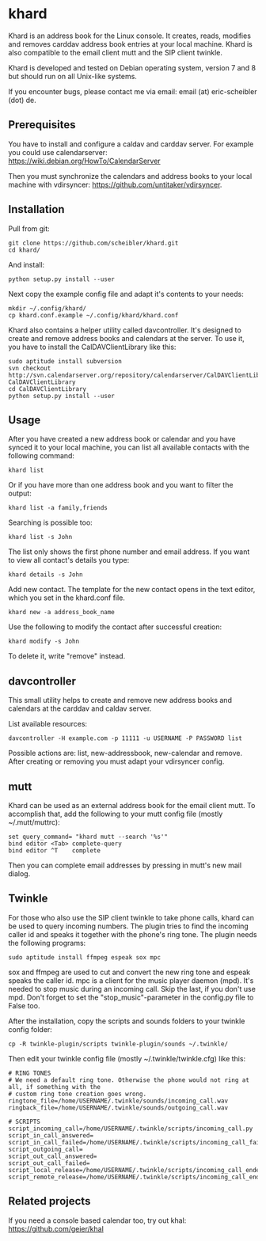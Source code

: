 khard
=====

Khard is an address book for the Linux console. It creates, reads, modifies and removes
carddav address book entries at your local machine. Khard is also compatible to the email client mutt
and the SIP client twinkle.

Khard is developed and tested on Debian operating system, version 7 and 8 but should run on 
all Unix-like systems.

If you encounter bugs, please contact me via email: email (at) eric-scheibler (dot) de.


Prerequisites
-------------

You have to install and configure a caldav and carddav server. For example you could use
calendarserver: https://wiki.debian.org/HowTo/CalendarServer

Then you must synchronize the calendars and address books to your local machine with vdirsyncer:
https://github.com/untitaker/vdirsyncer.


Installation
------------

Pull from git:

```
git clone https://github.com/scheibler/khard.git
cd khard/
```

And install:

```
python setup.py install --user
```

Next copy the example config file and adapt it's contents to your needs:

```
mkdir ~/.config/khard/
cp khard.conf.example ~/.config/khard/khard.conf
```

Khard also contains a helper utility called davcontroller. It's designed to create and remove
address books and calendars at the server. To use it, you have to install the CalDAVClientLibrary
like this:

```
sudo aptitude install subversion
svn checkout http://svn.calendarserver.org/repository/calendarserver/CalDAVClientLibrary/trunk CalDAVClientLibrary
cd CalDAVClientLibrary
python setup.py install --user
```


Usage
-----

After you have created a new address book or calendar and you have synced it to your local machine,
you can list all available contacts with the following command:

```
khard list
```

Or if you have more than one address book and you want to filter the output:

```
khard list -a family,friends
```

Searching is possible too:

```
khard list -s John
```

The list only shows the first phone number and email address. If you want to view all contact's
details you type:

```
khard details -s John
```

Add new contact.  The template for the new contact opens in the text editor, which you set in the
khard.conf file.

```
khard new -a address_book_name
```

Use the following to modify the contact after successful creation:

```
khard modify -s John
```

To delete it, write "remove" instead.


davcontroller
-------------

This small utility helps to create and remove new address books and calendars at the carddav and
caldav server.

List available resources:

```
davcontroller -H example.com -p 11111 -u USERNAME -P PASSWORD list
```

Possible actions are: list, new-addressbook, new-calendar and remove. After creating or removing you
must adapt your vdirsyncer config.


mutt
----

Khard can be used as an external address book for the email client mutt. To accomplish that, add the
following to your mutt config file (mostly ~/.mutt/muttrc):

```
set query_command= "khard mutt --search '%s'"
bind editor <Tab> complete-query
bind editor ^T    complete
```

Then you can complete email addresses by pressing <tab> in mutt's new mail dialog.


Twinkle
-------

For those who also use the SIP client twinkle to take phone calls, khard can be used to query
incoming numbers. The plugin tries to find the incoming caller id and speaks it together with the
phone's ring tone. The plugin needs the following programs:

```
sudo aptitude install ffmpeg espeak sox mpc
```

sox and ffmpeg are used to cut and convert the new ring tone and espeak speaks the caller id.  mpc is a client
for the music player daemon (mpd). It's needed to stop music during an incoming call. Skip the last,
if you don't use mpd. Don't forget to set the "stop_music"-parameter in the config.py file to
    False too.

After the installation, copy the scripts and sounds folders to your twinkle config folder:

```
cp -R twinkle-plugin/scripts twinkle-plugin/sounds ~/.twinkle/
```

Then edit your twinkle config file (mostly ~/.twinkle/twinkle.cfg) like this:

```
# RING TONES
# We need a default ring tone. Otherwise the phone would not ring at all, if something with the
# custom ring tone creation goes wrong.
ringtone_file=/home/USERNAME/.twinkle/sounds/incoming_call.wav
ringback_file=/home/USERNAME/.twinkle/sounds/outgoing_call.wav

# SCRIPTS
script_incoming_call=/home/USERNAME/.twinkle/scripts/incoming_call.py
script_in_call_answered=
script_in_call_failed=/home/USERNAME/.twinkle/scripts/incoming_call_failed.py
script_outgoing_call=
script_out_call_answered=
script_out_call_failed=
script_local_release=/home/USERNAME/.twinkle/scripts/incoming_call_ended.py
script_remote_release=/home/USERNAME/.twinkle/scripts/incoming_call_ended.py
```


Related projects
----------------

If you need a console based calendar too, try out khal: https://github.com/geier/khal

